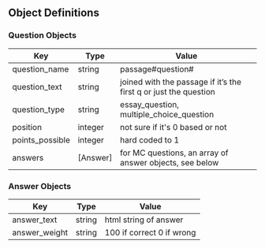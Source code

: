 
## Object Definitions

### Question Objects
| Key             | Type     | Value                                                            |
|---------------- |----------|------------------------------------------------------------------|
| question_name   | string   | passage#question#                                                |
| question_text   | string   | joined with the passage if it’s the first q or just the question |
| question_type   | string   | essay_question,  multiple_choice_question                        |
| position        | integer  | not sure if it's 0 based or not                                  |
| points_possible | integer  | hard coded to 1                                                  |
| answers         | [Answer] | for MC questions, an array of answer objects, see below          |

### Answer Objects
| Key           | Type     | Value                     |
|---------------|----------|---------------------------|
| answer_text   | string   | html string of answer     |
| answer_weight | string   | 100 if correct 0 if wrong |
